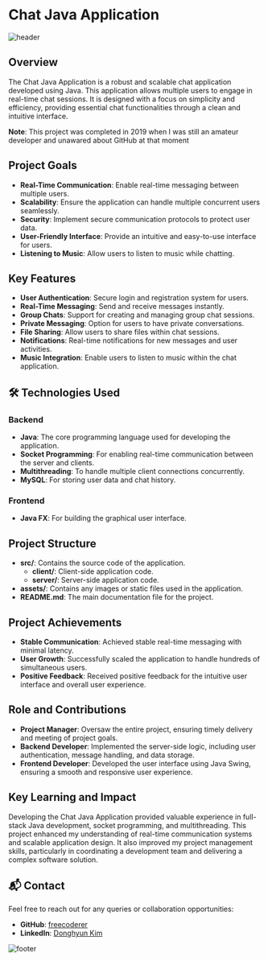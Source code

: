 # Chat Java Application

![header](https://capsule-render.vercel.app/api?type=waving&color=0f4471&text=Chat%20Java%20Application&height=100&fontSize=40&fontColor=ffffff)

## Overview
The Chat Java Application is a robust and scalable chat application developed using Java. This application allows multiple users to engage in real-time chat sessions. It is designed with a focus on simplicity and efficiency, providing essential chat functionalities through a clean and intuitive interface.

**Note**: This project was completed in 2019 when I was still an amateur developer and unawared about GitHub at that moment

## Project Goals
- **Real-Time Communication**: Enable real-time messaging between multiple users.
- **Scalability**: Ensure the application can handle multiple concurrent users seamlessly.
- **Security**: Implement secure communication protocols to protect user data.
- **User-Friendly Interface**: Provide an intuitive and easy-to-use interface for users.
- **Listening to Music**: Allow users to listen to music while chatting.

## Key Features
- **User Authentication**: Secure login and registration system for users.
- **Real-Time Messaging**: Send and receive messages instantly.
- **Group Chats**: Support for creating and managing group chat sessions.
- **Private Messaging**: Option for users to have private conversations.
- **File Sharing**: Allow users to share files within chat sessions.
- **Notifications**: Real-time notifications for new messages and user activities.
- **Music Integration**: Enable users to listen to music within the chat application.

## 🛠 Technologies Used
### Backend
- **Java**: The core programming language used for developing the application.
- **Socket Programming**: For enabling real-time communication between the server and clients.
- **Multithreading**: To handle multiple client connections concurrently.
- **MySQL**: For storing user data and chat history.

### Frontend
- **Java FX**: For building the graphical user interface.

## Project Structure
- **src/**: Contains the source code of the application.
  - **client/**: Client-side application code.
  - **server/**: Server-side application code.
- **assets/**: Contains any images or static files used in the application.
- **README.md**: The main documentation file for the project.

## Project Achievements
- **Stable Communication**: Achieved stable real-time messaging with minimal latency.
- **User Growth**: Successfully scaled the application to handle hundreds of simultaneous users.
- **Positive Feedback**: Received positive feedback for the intuitive user interface and overall user experience.

## Role and Contributions
- **Project Manager**: Oversaw the entire project, ensuring timely delivery and meeting of project goals.
- **Backend Developer**: Implemented the server-side logic, including user authentication, message handling, and data storage.
- **Frontend Developer**: Developed the user interface using Java Swing, ensuring a smooth and responsive user experience.

## Key Learning and Impact
Developing the Chat Java Application provided valuable experience in full-stack Java development, socket programming, and multithreading. This project enhanced my understanding of real-time communication systems and scalable application design. It also improved my project management skills, particularly in coordinating a development team and delivering a complex software solution.

## 📬 Contact
Feel free to reach out for any queries or collaboration opportunities:
- **GitHub**: [freecoderer](https://github.com/freecoderer)
- **LinkedIn**: [Donghyun Kim](https://www.linkedin.com/in/kdh1999dev)

![footer](https://capsule-render.vercel.app/api?section=footer&type=waving&color=0f4471)
